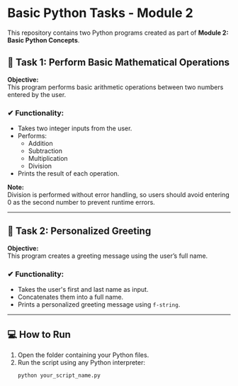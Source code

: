 # Basic Python Tasks - Module 2

This repository contains two Python programs created as part of **Module 2: Basic Python Concepts**.

## 🔹 Task 1: Perform Basic Mathematical Operations

**Objective:**  
This program performs basic arithmetic operations between two numbers entered by the user.

### ✔ Functionality:
- Takes two integer inputs from the user.
- Performs:
  - Addition
  - Subtraction
  - Multiplication
  - Division
- Prints the result of each operation.

**Note:**  
Division is performed without error handling, so users should avoid entering 0 as the second number to prevent runtime errors.

---

## 🔹 Task 2: Personalized Greeting

**Objective:**  
This program creates a greeting message using the user’s full name.

### ✔ Functionality:
- Takes the user's first and last name as input.
- Concatenates them into a full name.
- Prints a personalized greeting message using `f-string`.

---

## 💻 How to Run

1. Open the folder containing your Python files.
2. Run the script using any Python interpreter:
   ```bash
   python your_script_name.py
